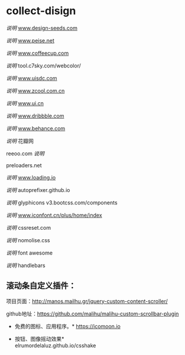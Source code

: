 # collect-disign
*说明*
www.design-seeds.com

*说明*
www.peise.net

*说明*
www.coffeecup.com

*说明*
tool.c7sky.com/webcolor/

*说明*
www.uisdc.com

*说明*
www.zcool.com.cn

*说明*
www.ui.cn

*说明*
www.dribbble.com

*说明*
www.behance.com

*说明*
花瓣网

reeoo.com
*说明*

preloaders.net

*说明*
www.loading.io

*说明*
autoprefixer.github.io

*说明*
glyphicons   v3.bootcss.com/components

*说明*
www.iconfont.cn/plus/home/index

*说明*
cssreset.com

*说明*
nomolise.css

*说明*
font awesome

*说明*
handlebars

## 滚动条自定义插件：

项目页面：http://manos.mailhu.gr/jquery-custom-content-scroller/

github地址：https://github.com/malihu/malihu-custom-scrollbar-plugin

* 免费的图标、应用程序。*
https://icomoon.io

* 按钮、图像摇动效果*    
elrumordelaluz.github.io/csshake

